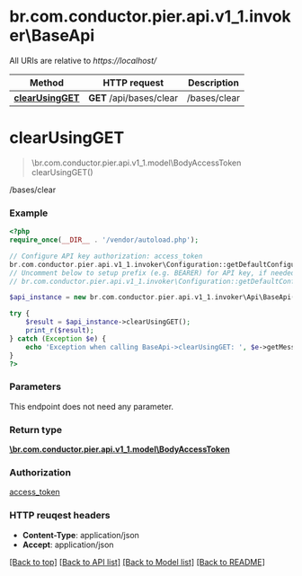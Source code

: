 # br.com.conductor.pier.api.v1_1.invoker\BaseApi

All URIs are relative to *https://localhost/*

Method | HTTP request | Description
------------- | ------------- | -------------
[**clearUsingGET**](BaseApi.md#clearUsingGET) | **GET** /api/bases/clear | /bases/clear


# **clearUsingGET**
> \br.com.conductor.pier.api.v1_1.model\BodyAccessToken clearUsingGET()

/bases/clear

### Example 
```php
<?php
require_once(__DIR__ . '/vendor/autoload.php');

// Configure API key authorization: access_token
br.com.conductor.pier.api.v1_1.invoker\Configuration::getDefaultConfiguration()->setApiKey('access_token', 'YOUR_API_KEY');
// Uncomment below to setup prefix (e.g. BEARER) for API key, if needed
// br.com.conductor.pier.api.v1_1.invoker\Configuration::getDefaultConfiguration()->setApiKeyPrefix('access_token', 'BEARER');

$api_instance = new br.com.conductor.pier.api.v1_1.invoker\Api\BaseApi();

try { 
    $result = $api_instance->clearUsingGET();
    print_r($result);
} catch (Exception $e) {
    echo 'Exception when calling BaseApi->clearUsingGET: ', $e->getMessage(), "\n";
}
?>
```

### Parameters
This endpoint does not need any parameter.

### Return type

[**\br.com.conductor.pier.api.v1_1.model\BodyAccessToken**](BodyAccessToken.md)

### Authorization

[access_token](../README.md#access_token)

### HTTP reuqest headers

 - **Content-Type**: application/json
 - **Accept**: application/json

[[Back to top]](#) [[Back to API list]](../README.md#documentation-for-api-endpoints) [[Back to Model list]](../README.md#documentation-for-models) [[Back to README]](../README.md)

